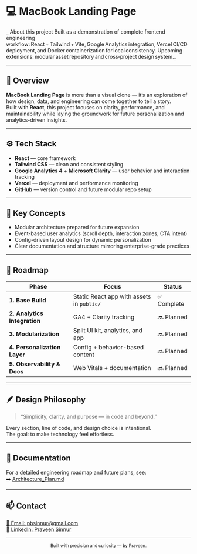 # 💻 MacBook Landing Page

_
About this project
Built as a demonstration of complete frontend engineering workflow: React + Tailwind + Vite, Google Analytics integration, Vercel CI/CD deployment, and Docker containerization for local consistency.
Upcoming extensions: modular asset repository and cross‑project design system._

---

## 🧠 Overview

**MacBook Landing Page** is more than a visual clone — it’s an exploration of how design, data, and engineering can come together to tell a story.  
Built with **React**, this project focuses on clarity, performance, and maintainability while laying the groundwork for future personalization and analytics-driven insights.

---

## ⚙️ Tech Stack

- **React** — core framework
- **Tailwind CSS** — clean and consistent styling
- **Google Analytics 4** + **Microsoft Clarity** — user behavior and interaction tracking
- **Vercel** — deployment and performance monitoring
- **GitHub** — version control and future modular repo setup

---

## 🧩 Key Concepts

- Modular architecture prepared for future expansion
- Event-based user analytics (scroll depth, interaction zones, CTA intent)
- Config-driven layout design for dynamic personalization
- Clear documentation and structure mirroring enterprise-grade practices

---

## 🧭 Roadmap

| Phase                        | Focus                                     | Status      |
| ---------------------------- | ----------------------------------------- | ----------- |
| **1. Base Build**            | Static React app with assets in `public/` | ✅ Complete |
| **2. Analytics Integration** | GA4 + Clarity tracking                    | 🔜 Planned  |
| **3. Modularization**        | Split UI kit, analytics, and app          | 🔜 Planned  |
| **4. Personalization Layer** | Config + behavior-based content           | 🔜 Planned  |
| **5. Observability & Docs**  | Web Vitals + documentation                | 🔜 Planned  |

---

## 🪶 Design Philosophy

> “Simplicity, clarity, and purpose — in code and beyond.”

Every section, line of code, and design choice is intentional.  
The goal: to make technology feel effortless.

---

## 📘 Documentation

For a detailed engineering roadmap and future plans, see:  
➡️ [Architecture_Plan.md](./Architecture_Plan.md)

---

## 📫 Contact

<a href="mailto:pbsinnur@gmail.com?subject=Let's%20Get%20In%20Touch" target="_blank">
  📧 Email: pbsinnur@gmail.com
</a>  
<br>
<a href="https://www.linkedin.com/in/praveen-sinnur/" target="_blank">
  💼 LinkedIn: Praveen Sinnur
</a>

---

<p align="center">
  <sub>Built with precision and curiosity — by Praveen.</sub>
</p>
